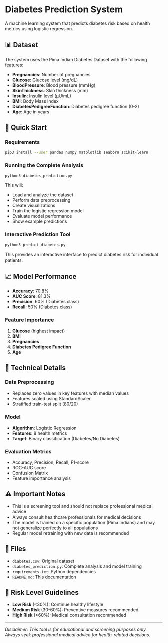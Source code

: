 # Diabetes Prediction System

A machine learning system that predicts diabetes risk based on health metrics using logistic regression.

## 📊 Dataset

The system uses the Pima Indian Diabetes Dataset with the following features:
- **Pregnancies**: Number of pregnancies
- **Glucose**: Glucose level (mg/dL)
- **BloodPressure**: Blood pressure (mmHg)
- **SkinThickness**: Skin thickness (mm)
- **Insulin**: Insulin level (μU/mL)
- **BMI**: Body Mass Index
- **DiabetesPedigreeFunction**: Diabetes pedigree function (0-2)
- **Age**: Age in years

## 🚀 Quick Start

### Requirements
```bash
pip3 install --user pandas numpy matplotlib seaborn scikit-learn
```

### Running the Complete Analysis
```bash
python3 diabetes_prediction.py
```

This will:
- Load and analyze the dataset
- Perform data preprocessing
- Create visualizations
- Train the logistic regression model
- Evaluate model performance
- Show example predictions

### Interactive Prediction Tool
```bash
python3 predict_diabetes.py
```

This provides an interactive interface to predict diabetes risk for individual patients.

## 📈 Model Performance

- **Accuracy**: 70.8%
- **AUC Score**: 81.3%
- **Precision**: 60% (Diabetes class)
- **Recall**: 50% (Diabetes class)

### Feature Importance
1. **Glucose** (highest impact)
2. **BMI**
3. **Pregnancies**
4. **Diabetes Pedigree Function**
5. **Age**

## 🔬 Technical Details

### Data Preprocessing
- Replaces zero values in key features with median values
- Features scaled using StandardScaler
- Stratified train-test split (80/20)

### Model
- **Algorithm**: Logistic Regression
- **Features**: 8 health metrics
- **Target**: Binary classification (Diabetes/No Diabetes)

### Evaluation Metrics
- Accuracy, Precision, Recall, F1-score
- ROC-AUC score
- Confusion Matrix
- Feature importance analysis

## ⚠️ Important Notes

- This is a screening tool and should not replace professional medical advice
- Always consult healthcare professionals for medical decisions
- The model is trained on a specific population (Pima Indians) and may not generalize perfectly to all populations
- Regular model retraining with new data is recommended

## 📁 Files

- `diabetes.csv`: Original dataset
- `diabetes_prediction.py`: Complete analysis and model training
- `requirements.txt`: Python dependencies
- `README.md`: This documentation

## 🏥 Risk Level Guidelines

- **Low Risk** (<30%): Continue healthy lifestyle
- **Medium Risk** (30-60%): Preventive measures recommended
- **High Risk** (>60%): Medical consultation recommended

---

*Disclaimer: This tool is for educational and screening purposes only. Always seek professional medical advice for health-related decisions.*
